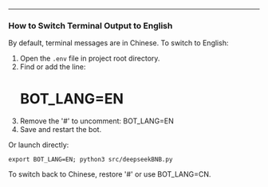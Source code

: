 
---

### How to Switch Terminal Output to English
By default, terminal messages are in Chinese. To switch to English:
1. Open the `.env` file in project root directory.
2. Find or add the line:
   # BOT_LANG=EN
3. Remove the '#' to uncomment:
   BOT_LANG=EN
4. Save and restart the bot.

Or launch directly:

    export BOT_LANG=EN; python3 src/deepseekBNB.py

To switch back to Chinese, restore '#' or use BOT_LANG=CN.
